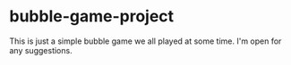 # bubble-game-project
This is just a simple bubble game we all played at some time. I'm open for any suggestions.
